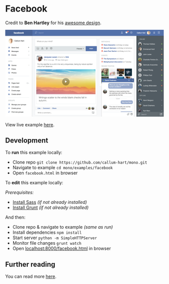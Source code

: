 # Facebook

Credit to **Ben Hartley** for his [awesome design](https://dribbble.com/shots/1666016-Facebook-redesign).

[![Facebook POC](../../examples/facebook/preview.png)](https://callum-hart.github.io/mono/examples/facebook/facebook.html)

View live example [here](https://callum-hart.github.io/mono/examples/facebook/facebook.html).

## Development

To **run** this example locally:

- Clone repo `git clone https://github.com/callum-hart/mono.git`
- Navigate to example `cd mono/examples/facebook`
- Open `facebook.html` in browser

To **edit** this example locally:

*Prerequisites:*

- [Install Sass](http://sass-lang.com/install) *(if not already installed)*
- [Install Grunt](https://gruntjs.com/getting-started) *(if not already installed)*

And then:

- Clone repo & navigate to example *(same as run)*
- Install dependencies `npm install`
- Start server `python -m SimpleHTTPServer`
- Monitor file changes `grunt watch`
- Open [localhost:8000/facebook.html](localhost:8000/facebook.html) in browser

## Further reading

You can read more [here](../../docs/examples/README.md).